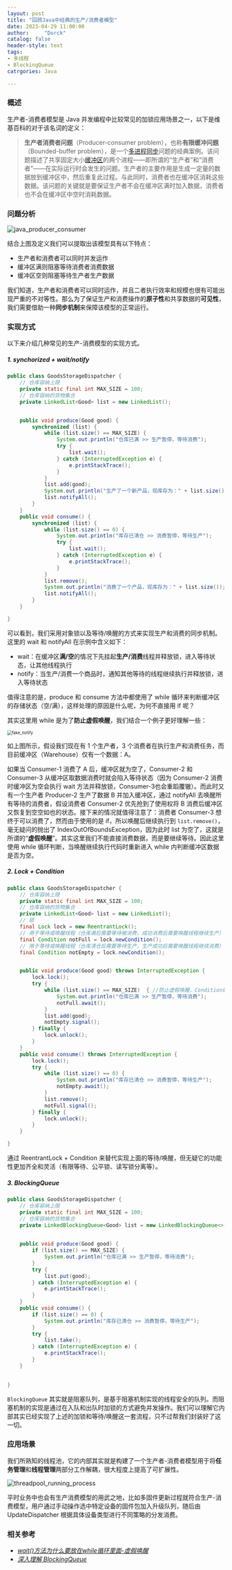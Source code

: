 ```yaml
---
layout: post
title: "回顾Java中经典的生产/消费者模型"
date: 2023-04-29 11:00:00
author:     "Dorck"
catalog: false
header-style: text
tags: 
- 多线程
- BlockingQueue
catrgories: Java

---
```


### 概述

生产者-消费者模型是 Java 并发编程中比较常见的加锁应用场景之一，以下是维基百科的对于该名词的定义：

> **生产者消费者问题**（Producer-consumer problem），也称**有限缓冲问题**（Bounded-buffer problem），是一个[多进程](https://zh.wikipedia.org/wiki/多进程)[同步](https://zh.wikipedia.org/wiki/同步)问题的经典案例。该问题描述了共享固定大小[缓冲区](https://zh.wikipedia.org/wiki/缓冲区)的两个进程——即所谓的“生产者”和“消费者”——在实际运行时会发生的问题。生产者的主要作用是生成一定量的数据放到缓冲区中，然后重复此过程。与此同时，消费者也在缓冲区消耗这些数据。该问题的关键就是要保证生产者不会在缓冲区满时加入数据，消费者也不会在缓冲区中空时消耗数据。

### 问题分析

![java_producer_consumer](/img/in-post/post-android/java_producer_consumer.png)

结合上图及定义我们可以提取出该模型具有以下特点：

- 生产者和消费者可以同时并发运作
- 缓冲区满则阻塞等待消费者消费数据
- 缓冲区空则阻塞等待生产者生产数据

我们知道，生产者和消费者可以同时运作，并且二者执行效率和规模也很有可能出现严重的不对等性。那么为了保证生产和消费操作的**原子性**和共享数据的**可见性**，我们需要借助一种**同步机制**来保障该模型的正常运行。

### 实现方式

以下来介绍几种常见的生产-消费模型的实现方式。

##### 1. synchorized + wait/notify

```java
public class GoodsStorageDispatcher {
    // 仓库容纳上限
    private static final int MAX_SIZE = 100;
    // 仓库容纳的货物集合
    private LinkedList<Good> list = new LinkedList();


    public void produce(Good good) {
        synchronized (list) {
            while (list.size() == MAX_SIZE) {
                System.out.println("仓库已满 >> 生产暂停，等待消费");
                try {
                    list.wait();
                } catch (InterruptedException e) {
                    e.printStackTrace();
                }
            }
            list.add(good);
            System.out.println("生产了一个新产品，现库存为：" + list.size());
            list.notifyAll();
        }
    }
    public void consume() {
        synchronized (list) {
            while (list.size() == 0) {
                System.out.println("库存已清仓 >> 消费暂停，等待生产");
                try {
                    list.wait();
                } catch (InterruptedException e) {
                    e.printStackTrace();
                }
            }
            list.remove();
            System.out.println("消费了一个产品，现库存为：" + list.size());
            list.notifyAll();
        }
    }

}
```

可以看到，我们采用对象锁以及等待/唤醒的方式来实现生产和消费的同步机制。这里的 wait 和 notifyAll 在示例中含义如下：

- wait：在缓冲区**满/空**的情况下先挂起**生产/消费**线程并释放锁，进入等待状态，让其他线程执行
- notify：当生产/消费一个商品时，通知其他等待的线程继续执行并释放锁，进入等待状态

值得注意的是，produce 和 consume 方法中都使用了 while 循环来判断缓冲区的存储状态（空/满），这样处理的原因是什么呢，为何不直接用 if 呢？

其实这里用 while 是为了**防止虚假唤醒**，我们结合一个例子更好理解一些：

<img src="/img/in-post/post-android/fake_notify.png" alt="fake_notify" style="zoom: 67%;" />

如上图所示，假设我们现在有 1 个生产者，3 个消费者在执行生产和消费任务，而目前缓冲区（Warehouse）仅有一个数据：A。

如果当 Consumer-1 消费了 A 后，缓冲区就为空了，Consumer-2 和 Consumer-3 从缓冲区取数据消费时就会陷入等待状态（因为 Consumer-2 消费时缓冲区为空会执行 wait 方法并释放锁，Consumer-3也会重蹈覆辙）。而此时又有一个生产者 Producer-2 生产了数据 B 并加入缓冲区，通过 notifyAll 去唤醒所有等待的消费者，假设消费者 Consumer-2 优先抢到了使用权将 B 消费后缓冲区又恢复到空空如也的状态。接下来的情况就值得注意了：消费者 Consumer-3 想终于可以消费了，然而由于使用的是 if，所以唤醒后继续执行到 `list.remove()`，毫无疑问的抛出了 IndexOutOfBoundsException，因为此时 list 为空了，这就是所谓的“**虚假唤醒**”。其实这里我们不能直接消费数据，而是要继续等待。因此这里使用 while 循环判断，当唤醒继续执行代码时重新进入 while 内判断缓冲区数据是否为空。

##### 2. Lock + Condition

```java
public class GoodsStorageDispatcher {
    // 仓库容纳上限
    private static final int MAX_SIZE = 100;
    // 仓库容纳的货物集合
    private LinkedList<Good> list = new LinkedList();
    // 锁
    final Lock lock = new ReentrantLock();
    // 用于等待或唤醒线程（仓库满后需要等待被消费，成功消费后需要唤醒线程继续生产）
    final Condition notFull = lock.newCondition();
    // 用于等待或唤醒线程（仓库清仓后需要等待生产，生产成功后需要唤醒线程继续消费）
    final Condition notEmpty = lock.newCondition();


    public void produce(Good good) throws InterruptedException {
        lock.lock();
        try {
            while (list.size() == MAX_SIZE)  { //防止虚假唤醒，Condition的await调用一般会放在一个循环判断中
                System.out.println("仓库已满 >> 生产暂停，等待消费");
                notFull.await();
            }
            list.add(good);
            notEmpty.signal();
        } finally {
            lock.unlock();
        }
    }
    public void consume() throws InterruptedException {
        lock.lock();
        try {
            while (list.size() == 0) {
                System.out.println("库存已清仓 >> 消费暂停，等待生产");
                notEmpty.await();
            }
            list.remove();
            notFull.signal();
        } finally {
            lock.unlock();
        }
    }

}
```

通过 ReentrantLock + Condition 来替代实现上面的等待/唤醒，但无疑它的功能性更加齐全和灵活（有限等待、公平锁、读写锁分离等）。

##### 3. BlockingQueue

```java
public class GoodsStorageDispatcher {
    // 仓库容纳上限
    private static final int MAX_SIZE = 100;
    // 仓库容纳的货物集合
    private LinkedBlockingQueue<Good> list = new LinkedBlockingQueue<>(MAX_SIZE);
  

    public void produce(Good good) {
        if (list.size() == MAX_SIZE) {
            System.out.println("仓库已满 >> 生产暂停，等待消费");
        }
        try {
            list.put(good);
        } catch (InterruptedException e) {
            e.printStackTrace();
        }
    }
    public void consume() {
        if (list.size() == 0) {
            System.out.println("库存已清仓 >> 消费暂停，等待生产");
        }
        try {
            list.take();
        } catch (InterruptedException e) {
            e.printStackTrace();
        }
    }
    

}
```

`BlockingQueue` 其实就是阻塞队列，是基于阻塞机制实现的线程安全的队列。而阻塞机制的实现是通过在入队和出队时加锁的方式避免并发操作。我们可以理解它内部其实已经实现了上述的加锁和等待/唤醒这一套流程，只不过帮我们封装好了这一切。



### 应用场景

我们所熟知的线程池，它的内部其实就是构建了一个生产者-消费者模型用于将**任务管理**和**线程管理**两部分工作解耦，很大程度上提高了可扩展性。

![threadpool_running_process](/img/in-post/post-android/threadpool_running_process.png)

平时业务中也会有生产消费模型的用武之地，比如多固件更新过程就符合生产-消费模型，用户通过手动操作选中特定设备的固件包加入升级队列，随后由 UpdateDispatcher 根据具体设备类型进行不同策略的分发消费。

### 相关参考

- [*wait()方法为什么要放在while循环里面-虚假唤醒*](https://blog.csdn.net/thetimelyrain/article/details/107209101)
- [*深入理解 BlockingQueue*](https://juejin.cn/post/6999798721269465102)